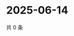 # 2025-06-14

共 0 条

<!-- BEGIN ZHIHUQUESTIONS -->
<!-- 最后更新时间 Sat Jun 14 2025 20:19:25 GMT+0800 (China Standard Time) -->

<!-- END ZHIHUQUESTIONS -->
